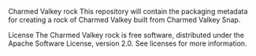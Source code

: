Charmed Valkey rock
This repository will contain the packaging metadata for creating a rock of Charmed Valkey built from Charmed Valkey 
Snap.

License
The Charmed Valkey rock is free software, distributed under the Apache Software License, version 2.0. See licenses for 
more information.